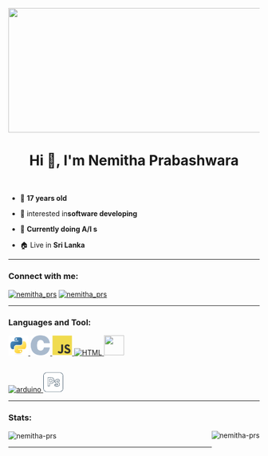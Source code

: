 <p><img align="center" height = "250" width = "1050"src="[[https://secureservercdn.net/198.71.233.68/f11.7cd.myftpupload.com/wp-content/uploads/2021/01/AdobeStock_250238569-1024x271.jpeg](https://i.pinimg.com/1200x/9c/7b/e4/9c7be43979a736a8695361a544630b97.jpg)](https://images.app.goo.gl/F5LFks7hmLXbbGfX9)" /></p>
<h1 align="center">Hi 👋, I'm Nemitha Prabashwara </h1>
<br>

- 🌱 **17 years old**

- 👯 interested in**software developing**

- 📔 **Currently doing A/l s**

- 🏠 Live in **Sri Lanka**
<hr>
<h3 align="left">Connect with me:</h3>
<p align="left">
<a href="https://instagram.com/nemitha_prs" target="blank"><img align="center" src="https://raw.githubusercontent.com/rahuldkjain/github-profile-readme-generator/master/src/images/icons/Social/instagram.svg" alt="nemitha_prs" height="30" width="40" /></a>
<a href="https://mail.google.com/mail/u/0/#inbox?compose=CllgCJNsLZhGgJpwwVJNbMSPDGgkqNSLqskVzvjKLnvqznbWfsrmxdRjCrnBlXXBflSXXswWVtL" target="blank"><img align="center" src="https://cdn-icons-png.flaticon.com/128/732/732200.png" alt="nemitha_prs" height="33" width="33" /></a> 
</p>
<hr>
<h3 align="left">Languages and Tool:</h3>
<p align="left"> <a href="https://www.python.org" target="_blank" rel="noreferrer"><img src="https://raw.githubusercontent.com/devicons/devicon/master/icons/python/python-original.svg" alt="python" width="40" height="40"/> <a href="https://www.cprogramming.com/" target="_blank" rel="noreferrer"> <img src="https://raw.githubusercontent.com/devicons/devicon/master/icons/c/c-original.svg" alt="c" width="40" height="40"/> </a> <a href="https://developer.mozilla.org/en-US/docs/Web/JavaScript" target="_blank" rel="noreferrer"> <img src="https://raw.githubusercontent.com/devicons/devicon/master/icons/javascript/javascript-original.svg" alt="javascript" width="40" height="40"/> </a>  <a href="https://www.python.org" target="_blank" rel="noreferrer"> <img src="https://www.freepnglogos.com/uploads/html5-logo-png/html5-logo-file-html-shiny-icon-svg-wikimedia-commons-11.png" alt="HTML" width="40" height="40"/> </a>
<a href="https://www.photoshop.com/en" target="_blank" rel="noreferrer"> <img src="https://cdn-icons-png.flaticon.com/128/732/732190.png" width="40" height="40"/> </a>
  
 </a> </p><br><a href="https://www.arduino.cc/" target="_blank" rel="noreferrer"> <img src="https://cdn.worldvectorlogo.com/logos/arduino-1.svg" alt="arduino" width="40" height="40"/> </a><a href="https://www.photoshop.com/en" target="_blank" rel="noreferrer"> <img src="https://raw.githubusercontent.com/devicons/devicon/master/icons/photoshop/photoshop-line.svg" alt="photoshop" width="40" height="40"/> </a>
<hr>
<h3 align="left">Stats:</h3>
<p><img align="right" height = "150" src="https://github-readme-stats.vercel.app/api/top-langs?username=nemitha-prs&show_icons=true&locale=en&layout=compact" alt="nemitha-prs" /></p>

<p><img align="center" height  ="150" src="https://github-readme-streak-stats.herokuapp.com/?user=nemitha-prs&" alt="nemitha-prs" /></p>
<hr>


<!-- Code Owner  : Nemitha Prabashwara -->
